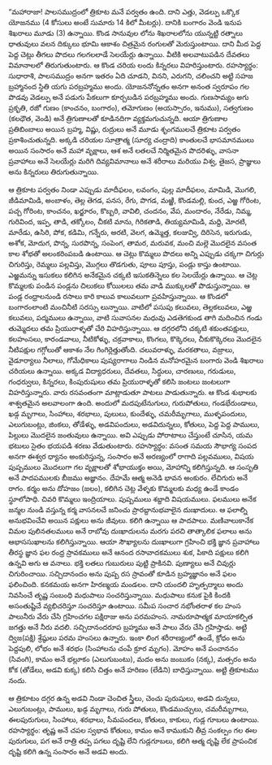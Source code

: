 ﻿“మహారాజా! పాలసముద్రంలో త్రికూట మనే పర్వతం ఉంది. దాని ఎత్తు, వెడల్పు ఒక్కొక యోజనము (4 కోసులు అంటే సుమారు 14 కిలో మీటర్లు). దానికి బంగారం వెండి ఇనుప శిఖరాలు మూడు (3) ఉన్నాయి. కొండ సానువుల లోను శిఖరాలలోను యున్నట్టి రత్నాలు ధాతువులు వలన దిక్కులు భూమి ఆకాశం చిత్రమైన రంగులతో మెరుస్తుంటాయి. దాని మీద పెద్ద పెద్ద చెట్లు తీగలు పొదలు గలగలలాడే సెలయేర్లు ఉన్నాయి. వీటికి అలవాటుపడిన దేవతలు విమానాలలో తిరుగుతుంటారు. ఆ కొండ చరియ లందు కిన్నరలు విహరిస్తుంటారు.
రహస్యార్థం: సుధారాశి, పాలసముద్రం అనగా ఇతరం ఏది చూడని, వినని, ఎరుగని, చలించని అట్టి సహజ బ్రహ్మానంద స్థితి యగు పరబ్రహ్మము అందు. యోజననోన్నతం అనగా అనంత స్వరూపం గల పొడవు వెడల్పు అనే పడుగు పేకలుగా కూర్చబడిన పరబ్రహ్మము అందు. గుణసామ్యం అగు ప్రకృతి, రజో గుణం (కాంచనం, బంగారం), తమోగుణం (అయస్సారం, ఇనుము), సత్వగుణం (కలధౌత, వెండి) అనే త్రిగుణాలతో కూడినదిగా వ్యక్తమగుచున్నది. ఆయా త్రిగుణాల ప్రతిబింబాలు అయిన బ్రహ్మ, విష్ణు, రుద్రులు అనే మూడు శృంగములచే త్రికూట పర్వతం ప్రకాశించుతున్నది. అక్కడి చరియల సూత్రాత్మ (సూర్య చంద్రాది) కాంతులచే భాసమానములు అయిన సంసారం అనే మహా వృక్షాలు, ఆశ అనే లతలచే నిర్మితమైన పొదరిళ్ళు, వాసనా ప్రవాహాలు అనే సెలయేర్లు మరిగి దివ్యవిమానాలు అనే శరీరాలు మరియు విశ్వ, తైజస, ప్రాజ్ఞులు అను కిన్నరులు తిరుగుతున్నాయి.

ఆ త్రికూట పర్వతం నిండా ఎప్పుడు మాదీఫలం, లవంగం, పుల్ల మాదీఫలం, మామిడి, మొగలి, జీడిమామిడి, అంబాళం, తెల్ల తెగడ, పనస, రేగు, పొగడ, మఱ్ఱి, కొండమల్లి, కుంద, ఎఱ్ఱ గోరింట, పచ్చ గోరింట, కాంచనం, ఖర్జూరం, కొబ్బరి, వావిలి, చందనం, వేప, మందారం, నేరేడు, నిమ్మ, గురివింద, ఇప్ప, తాడి, తక్కోలం, చీకటి మాను, గిరికతాడి, తియ్యమామిడి, మద్ది, మోరటి, మారేడు, ఉసిరి, పోక, కడిమి, గన్నేరు, అరటి, వెలగ, ఉమ్మెత్త, కలజువ్వి, దిరిసెన, ఇరుగుడు, అశోక, మోదుగ, పొన్న, సురపొన్న, సంపెంగ, తామర, మరువక, మంచి మల్లె మొదలైన వసంత కాల శోభతో అలంకరింపబడి ఉంటాయి. ఆ చెట్లు కొమ్మలు పొదలు అన్ని ఎప్పుడు చక్కగా చిగుర్లు చిగురిస్తు, రెమ్మలు పల్లవిస్తు, మొగ్గలు తొడగుతు, పూలు పూస్తు, పండ్లు కాస్తు ఉంటాయి. ఎఱ్ఱమన్ను ఇసుకలు కలిగిన అనేకమైన చక్కటి ఇసుకతిన్నెలు కల సెలయేర్లు ఉన్నాయి. ఆ చెట్ల కొమ్మలకు పండిన పండ్లను చిలుకలు కోయిలలు తమ వాడి ముక్కులతో పొడుస్తున్నాయి. ఆ పండ్ల రంధ్రాలనుండి రసాలు కారి కాలువ కాలువలుగా ప్రవహిస్తున్నాయి. ఆ కొండలో బంగారంలాంటి మంచినీటి సరస్సు లున్నాయి. వాటిలో పసుపు కలువలు, తెల్లకలువలు, ఎఱ్ఱ కలువలు, పద్మములు ఉన్నాయి, వాటి సువాసనల మధువు ఎడతెగకుండ తాగి మదించిన గండు తుమ్మెదలు తమ ప్రియురాళ్ళతో చేరి విహరిస్తున్నాయి. ఆ దగ్గరలోని చక్కటి శకుంతపక్షులు, కలహంసలు, కారండవాలు, నీటికోళ్ళు, చక్రవాకాలు, కొంగలు, కొక్కెరలు, చీకుకొక్కెరలు మొదలైన నీటిపక్షుల గగ్గోలుతో ఆకాశం నేల గింగిర్లెత్తుతోంది. చలువరాళ్ళు, మరకతాలు, వజ్రాలు, వైడూర్యాలు నీలాలు, గోమేధికాలు పుష్యరాగాలు నిండిన మనోహరమైన బంగారు వెండి శిఖరాలు చరియలు ఉన్నాయి. అక్కడ విద్యాధరులు, దేవతలు, సిద్ధులు, చారణులు, గరుడులు, గంధర్వులు, కిన్నరలు, కింపురుషులు తమ ప్రియురాళ్ళతో కలిసి జంటలు జంటలుగా విహరిస్తున్నారు. వారు రసవంతంగా మాట్లాడుతూ పాటలు పాడుతున్నారు. ఆ కొండ శుభాలకు శాశ్వతమైన అలవాలంగా ఉంది. అందులో మదపుటేనుగులు, గురుపోతులు, గండభేరుండాలు, ఖడ్గ మృగాలు, సింహాలు, శరభాలు, పులులు, కుందేళ్ళు, చమరీమృగాలు, ముళ్ళపందులు, ఎలుగుబంట్లు, జింకలు, తోడేళ్ళు, అడవిపందులు, అడవిదున్నలు, కోతులు, పెద్ద పెద్ద పాములు, పిల్లులు మొదలైన జంతువులు ఉన్నాయి. అవి ఎప్పుడు పోరాటాలు చేస్తుంటే చూసిన, యమ భటులు సైతం భయపడి శరణు వేడుతుంటారు.
రహస్యార్థం: వసంత సమయ సౌభాగ్య సంపద అనగా ఈశ్వర ధ్యానం అంకురిస్తున్న, సంసారం అనే అరణ్యంలో రాగాది పల్లవములు, విషయ పుష్పములు మొదలుగా గల వృక్షాలతో శోభాయుక్తం అయి, మోహాన్ని కలిగిస్తున్నది. ఆ సంసృతి అనే పాదపములకు బీజము అజ్ఞానం. దేహమే ఆత్మ అనెడి భావన అంకురం. లేచిగురు అనే రాగం. కర్మం అను దోహజం (జలం), కలిగిన చెట్ల వేళ్ళకు కొమ్మలకు మధ్య ఉండే కాండం స్థూలోపాధి. చివరి కొమ్మలు ఇంద్రియాలు. పుష్పములు శబ్దాది విషయములు. ఫలములు అనేక జన్మల నుండి వస్తున్న కర్మ వాసనలచే జనించు ప్రారబ్దానుభవాలైన దుఃఖాదులు. ఆ ఫలాల్ని అనుభవించేవి అయిన పక్షులు అను జీవులు. కలిగి ఉన్నాయి ఆ పాదపాలు. మణివాలుకానేక విమల పులినతలములు అనే రాబోవు దుఃఖాదులను మరగు పరచి తాత్కాలిక ఫలాలు అను ఆభాససుఖాలను కలిగిస్తున్నాయి. ఆయా సౌఖ్యాలను దుఃఖాలుగా గ్రహించి భక్తి జ్ఞాన ప్రవాహాలు తీరస్థ జ్ఞాన ఫల రంధ్ర స్రావకములు అనే ఆనంద రసావాదకములు శుక, పికాది పక్షులు కలిగి ఉన్నవి అగు ఆ వనాలు. భక్తి లతలు గుబురులు పుట్టి ప్రాకినవి. పుణ్యాలు అనే చివుర్లు చిగురించాయి. సచ్చిదానందం అను పుష్ప రస స్రావంతో కూడిన బ్రహ్మజ్ఞానం అనే ఫలం ఫలించింది. కనకమయ అనగా హిరణ్మయ మండలం. దాని యందలి హృత్పద్మాలు అందు నివసించే తృష్ణ సంబంధి మధుపాలు సంచరిస్తున్నాయి. మధుపాలు కనుక పైకి కిందకి అసంతుష్టిచే వ్యభిచరిస్తూ సంచరిస్తూ ఉంటాయి. సమీప సంచార నభోంతరాళ కల హంస పాలునీరు వేరు చేసి గ్రహించగల పక్షిరాజు అను పరమహంస. నామరూపాత్మక మాయాకల్పిత జగత్తు అనే నీరు వదలి. సచ్చిదానందరూప బ్రహ్మము అనే పాలు వేరు చేసి గ్రహిస్తాడు. అట్టి ద్విజ(పక్షి) శ్రేష్ఠులు పరమ హంసలు ఉన్నారు. ఇంకా లింగ శరీరాణ్యంలో ఉండే, క్రోధం అను పెద్దపులి, లోభం అనే శరభం (సింహాలను చంపే క్రూర మృగం). మోహం అనే పంచాననం (సివంగి), కామం అనే భల్లూకం (ఎలుగుబంటు), మదం అను జంబుకం (నక్క), మత్సరం అను కోక (తోడేలు, అడవి కుక్క) కలిసి చిత్తం అనే హరిణం (లేడిని) బాధిస్తున్నాయి. అట్టి త్రికూటము నందు.

ఆ త్రికూటం దగ్గర ఉన్న అడవి నిండా చెంచిత స్త్రీలు, చెంచు పురుషులు, అడవి దున్నలు, ఎలుగుబంట్లు, పాములు, ఖడ్గ మృగాలు, గురు పోతులు, కొండముచ్చులు, చమరీమృగాలు, ఈలపురుగులు, సింహాలు, శరభాలు, సీమపందలు, కోతులు, కాకులు, గుడ్ల గూబలు ఉంటాయి.
రహస్యార్థం: తృష్ణ అనే చపల స్వభావ కోతులు, కామం అనే కాముకుని తీవ్ర సంకల్పం గల ఈల పురుగులు, పగ అనే రాత్రి తప్ప పగలు దృష్టి లేని గుడ్లగూబలు, కలిగి ఆత్మ దృష్టి లేక ప్రాపంచిక దృష్టి కలిగి ఉన్న సంసారం అనే అడవి అందు.

